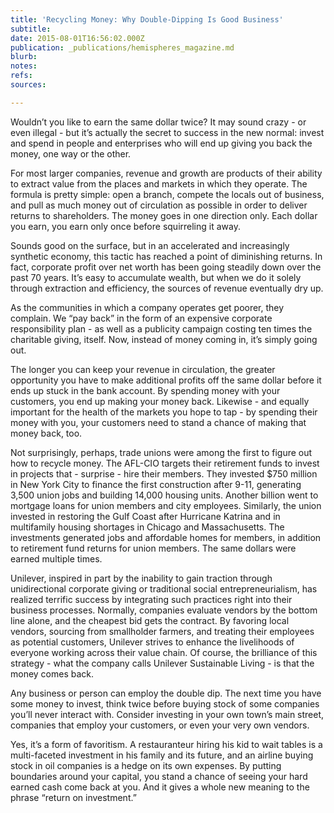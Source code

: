 ```yaml
---
title: 'Recycling Money: Why Double-Dipping Is Good Business'
subtitle: 
date: 2015-08-01T16:56:02.000Z
publication: _publications/hemispheres_magazine.md
blurb: 
notes: 
refs: 
sources: 

---
```

Wouldn’t you like to earn the same dollar twice? It may sound crazy - or even illegal - but it’s actually the secret to success in the new normal: invest and spend in people and enterprises who will end up giving you back the money, one way or the other. 

For most larger companies, revenue and growth are products of their ability to extract value from the places and markets in which they operate. The formula is pretty simple: open a branch, compete the locals out of business, and pull as much money out of circulation as possible in order to deliver returns to shareholders. The money goes in one direction only. Each dollar you earn, you earn only once before squirreling it away.

Sounds good on the surface, but in an accelerated and increasingly synthetic economy, this tactic has reached a point of diminishing returns. In fact, corporate profit over net worth has been going steadily down over the past 70 years. It’s easy to accumulate wealth, but when we do it solely through extraction and efficiency, the sources of revenue eventually dry up. 

As the communities in which a company operates get poorer, they complain. We “pay back” in the form of an expensive corporate responsibility plan - as well as a publicity campaign costing ten times the charitable giving, itself. Now, instead of money coming in, it’s simply going out. 

The longer you can keep your revenue in circulation, the greater opportunity you have to make additional profits off the same dollar before it ends up stuck in the bank account. By spending money with your customers, you end up making your money back. Likewise - and equally important for the health of the markets you hope to tap - by spending their money with you, your customers need to stand a chance of making that money back, too. 

Not surprisingly, perhaps, trade unions were among the first to figure out how to recycle money. The AFL-CIO targets their retirement funds to invest in projects that - surprise - hire their members. They invested $750 million in New York City to finance the first construction after 9-11, generating 3,500 union jobs and building 14,000 housing units. Another billion went to mortgage loans for union members and city employees. Similarly, the union invested in restoring the Gulf Coast after Hurricane Katrina and in multifamily housing shortages in Chicago and Massachusetts. The investments generated jobs and affordable homes for members, in addition to retirement fund returns for union members. The same dollars were earned multiple times. 

Unilever, inspired in part by the inability to gain traction through unidirectional corporate giving or traditional social entrepreneurialism, has realized terrific success by integrating such practices right into their business processes.  Normally, companies evaluate vendors by the bottom line alone, and the cheapest bid gets the contract. By favoring local vendors, sourcing from smallholder farmers, and treating their employees as potential customers, Unilever strives to enhance the livelihoods of everyone working across their value chain. Of course, the brilliance of this strategy - what the company calls Unilever Sustainable Living - is that the money comes back. 

Any business or person can employ the double dip. The next time you have some money to invest, think twice before buying stock of some companies you’ll never interact with. Consider investing in your own town’s main street, companies that employ your customers, or even your very own vendors. 

Yes, it’s a form of favoritism. A restauranteur hiring his kid to wait tables is a multi-faceted investment in his family and its future, and an airline buying stock in oil companies is a hedge on its own expenses. By putting boundaries around your capital, you stand a chance of seeing your hard earned cash come back at you. And it gives a whole new meaning to the phrase “return on investment.”